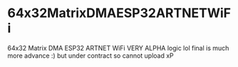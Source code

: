 # 64x32MatrixDMAESP32ARTNETWiFi
64x32 Matrix DMA ESP32 ARTNET WiFi 
VERY ALPHA logic lol final is much more advance :) but under contract so cannot upload xP
